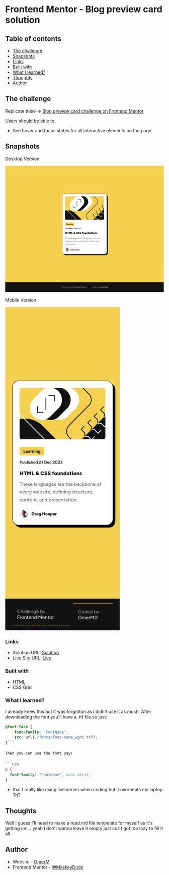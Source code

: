 # Frontend Mentor - Blog preview card solution


## Table of contents

- [The challenge](#the-challenge)
- [Snapshots](#snapshots)
- [Links](#links)
- [Built with](#built-with)
- [What I learned?](#what-i-learned?)
- [Thoughts](#thoughts)
- [Author](#author)


## The challenge

Replicate thiso  -> [Blog preview card challenge on Frontend Mentor](https://www.frontendmentor.io/challenges/blog-preview-card-ckPaj01IcS)

Users should be able to:

- See hover and focus states for all interactive elements on the page

## Snapshots

Desktop Version

![](./desktop.png)

Mobile Version

![](./mobile.png)

### Links

- Solution URL: [Solution](https://github.com/MaskeyDude/blog-preview-card_frontendo)
- Live Site URL: [Live](https://maskeydude.github.io/blog-preview-card_frontendo/)

### Built with

- HTML
- CSS Grid

### What I learned?

I already knew this but it was forgotton as I didn't use it as much. After downloading the font you'll have a .ttf file so just:

```css
@font-face {
    font-family: "FontName";
    src: url(./fonts/font-name_wght.ttf);
}```

Then you can use the font yay!

```css
p {
  font-family: "FontName", sans-serif;
}
```

+ that I really like using live server when coding but it overheats my laptop TnT

## Thoughts

Well I guess I'll need to make a read.md file tempelate for myself as it's getting um... yeah I don't wanna leave it empty just cuz I got too lazy to fill it all

## Author

- Website - [OmerM](https://www.omerm.42web.io/index.html?i=1)
- Frontend Mentor - [@MaskeyDude](https://www.frontendmentor.io/profile/MaskeyDude)